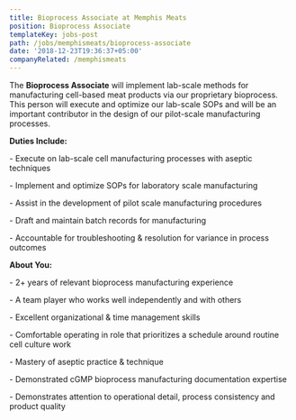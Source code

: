 ```yaml
---
title: Bioprocess Associate at Memphis Meats
position: Bioprocess Associate
templateKey: jobs-post
path: /jobs/memphismeats/bioprocess-associate
date: '2018-12-23T19:36:37+05:00'
companyRelated: /memphismeats
---
```

The **Bioprocess Associate** will implement lab-scale methods for manufacturing cell-based meat products via our proprietary bioprocess. This person will execute and optimize our lab-scale SOPs and will be an important contributor in the design of our pilot-scale manufacturing processes. 

**Duties Include:**

\- Execute on lab-scale cell manufacturing processes with aseptic techniques

\- Implement and optimize SOPs for laboratory scale manufacturing 

\- Assist in the development of pilot scale manufacturing procedures

\- Draft and maintain batch records for manufacturing

\- Accountable for troubleshooting & resolution for variance in process outcomes



**About You:**

\- 2+ years of relevant bioprocess manufacturing experience

\- A team player who works well independently and with others 

\- Excellent organizational & time management skills

\- Comfortable operating in role that prioritizes a schedule around routine cell culture work

\- Mastery of aseptic practice & technique

\- Demonstrated cGMP bioprocess manufacturing documentation expertise

\- Demonstrates attention to operational detail, process consistency and product quality
